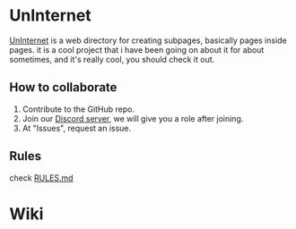 # UnInternet
[UnInternet](https://uninternet.github.io) is a web directory for creating subpages, basically pages inside pages. it is a cool project that i have been going on about it for about sometimes, and it's really cool, you should check it out.

## How to collaborate
1. Contribute to the GitHub repo.
2. Join our [Discord server](https://discord.com/invite/a6euRPXkfU), we will give you a role after joining.
3. At "Issues", request an issue.

## Rules
check [RULES.md](/RULES.md)

# Wiki